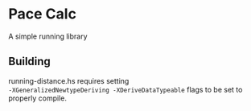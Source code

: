 Pace Calc
=========

A simple running library


## Building
running-distance.hs requires setting  
`-XGeneralizedNewtypeDeriving -XDeriveDataTypeable` flags to be set to properly 
compile.
